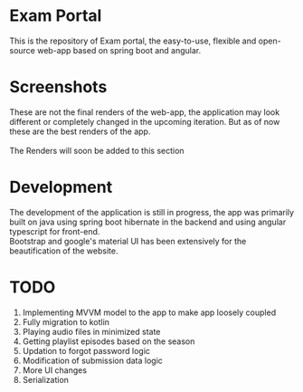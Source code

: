 # Exam Portal
This is the repository of Exam portal, the easy-to-use, flexible and open-source web-app based on spring boot and angular.

# Screenshots
These are not the final renders of the web-app, the application may look different or completely changed in the upcoming iteration. But as of now these are the best renders of the app.
<br>
<br>
The Renders will soon be added to this section

# Development 
The development of the application is still in progress, the app was primarily built on java using spring boot hibernate in the backend and using angular typescript for front-end.<br>
Bootstrap and google's material UI has been extensively for the beautification of the website.


# TODO
1. Implementing MVVM model to the app to make app loosely coupled
2. Fully migration to kotlin
3. Playing audio files in minimized state
4. Getting playlist episodes based on the season
5. Updation to forgot password logic
6. Modification of submission data logic
7. More UI changes
8. Serialization

